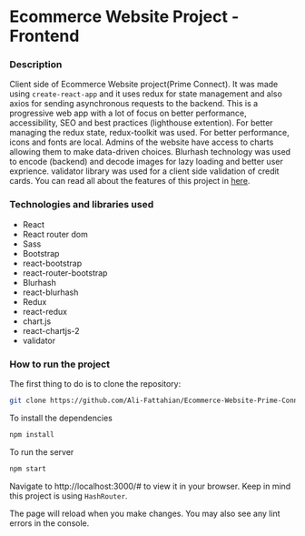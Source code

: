 # Ecommerce Website Project - Frontend

### Description

Client side of Ecommerce Website project(Prime Connect). It was made using `create-react-app` and it uses redux for state management and also axios for sending asynchronous requests to the backend. This is a progressive web app with a lot of focus on better performance, accessibility, SEO and best practices (lighthouse extention).
For better managing the redux state, redux-toolkit was used.
For better performance, icons and fonts are local.
Admins of the website have access to charts allowing them to make data-driven choices.
Blurhash technology was used to encode (backend) and decode images for lazy loading and better user exprience.
validator library was used for a client side validation of credit cards.
You can read all about the features of this project in [here](https://github.com/Ali-Fattahian/Ecommerce-Website-Prime-Connect).

### Technologies and libraries used

- React
- React router dom
- Sass
- Bootstrap
- react-bootstrap
- react-router-bootstrap
- Blurhash
- react-blurhash
- Redux
- react-redux
- chart.js
- react-chartjs-2
- validator


### How to run the project

The first thing to do is to clone the repository:

```sh
git clone https://github.com/Ali-Fattahian/Ecommerce-Website-Prime-Connect-Frontend.git
```

To install the dependencies
```sh
npm install
```

To run the server
```sh
npm start
```

Navigate to http://localhost:3000/# to view it in your browser.
Keep in mind this project is using `HashRouter`.

The page will reload when you make changes.
You may also see any lint errors in the console.
